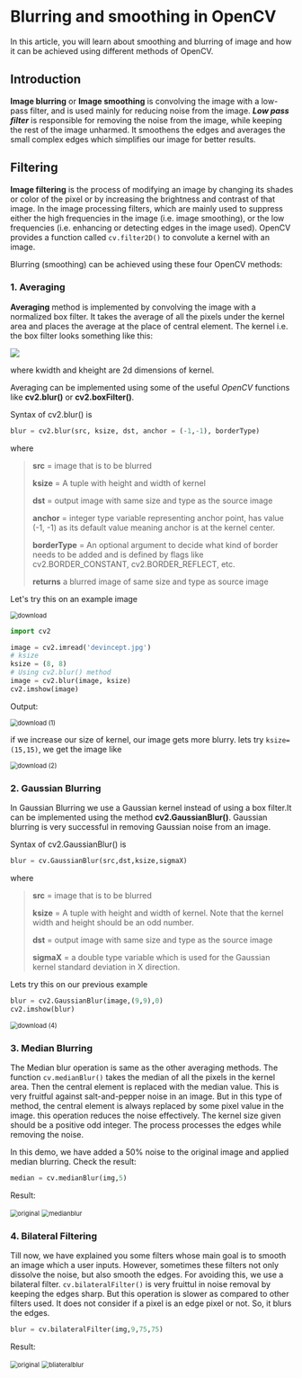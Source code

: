 # Blurring and smoothing in OpenCV

In this article, you will learn about smoothing and blurring of image and how it can be achieved using different methods of OpenCV.

## Introduction

**Image blurring** or **Image smoothing** is convolving the image with a low-pass filter, and is used mainly for reducing noise from the image. ***Low pass filter*** is responsible for removing the noise from the image, while keeping the rest of the image unharmed. It smoothens the edges and averages the small complex edges which simplifies our image for better results. 

## Filtering

**Image filtering** is the process of modifying an image by changing its shades or color of the pixel or by increasing the brightness and contrast of that image. In the image processing filters, which are mainly used to suppress either the high frequencies in the image (i.e. image smoothing), or the low frequencies (i.e. enhancing or detecting edges in the image used).
OpenCV provides a function called `cv.filter2D()` to convolute a kernel with an image. 



Blurring (smoothing) can be achieved using these four OpenCV methods:

### 1. Averaging

**Averaging** method is implemented by convolving the image with a normalized box filter. It takes the average of all the pixels under the kernel area and places the average at the place of central element. The kernel i.e. the box filter looks something like this:

![](images/averagefilter.jpg)

where kwidth and kheight are 2d dimensions of kernel.

Averaging can be implemented using some of the useful *OpenCV* functions like **cv2.blur()** or **cv2.boxFilter()**.

Syntax of cv2.blur() is 

```python
blur = cv2.blur(src, ksize, dst, anchor = (-1,-1), borderType)
```

where 

> **src** = image that is to be blurred
>
> **ksize** = A tuple with height and width of kernel
>
> **dst** = output image with same size and type as the source image
>
> **anchor** = integer type variable representing anchor point, has value (-1, -1) as its default value meaning anchor is at the kernel center.
>
> **borderType** = An optional argument to decide what kind of border needs to be added and is defined by flags like cv2.BORDER_CONSTANT, cv2.BORDER_REFLECT, etc.
>
> **returns** a blurred image of same size and type as source image

Let's try this on an example image

<img src="images\download.png" alt="download" style="zoom: 80%;" />

```python
import cv2

image = cv2.imread('devincept.jpg')
# ksize
ksize = (8, 8)  
# Using cv2.blur() method 
image = cv2.blur(image, ksize) 
cv2.imshow(image)
```

Output:

<img src="images\download (3).png" alt="download (1)" style="zoom: 80%;" />

if we increase our size of kernel, our image gets more blurry. lets try `ksize=(15,15)`, we get the image like 

<img src="images\download (2).png" alt="download (2)" style="zoom: 80%;" />

### 2. Gaussian Blurring

In Gaussian Blurring we use a Gaussian kernel instead of using a box filter.It can be implemented using the method **cv2.GaussianBlur()**. Gaussian blurring is very successful in removing Gaussian noise from an image.

Syntax of cv2.GaussianBlur() is

```python
blur = cv.GaussianBlur(src,dst,ksize,sigmaX)
```



where

> **src** = image that is to be blurred
>
> **ksize** = A tuple with height and width of kernel. Note that the kernel width and height 	should be an odd number.
>
> **dst** = output image with same size and type as the source image
>
> **sigmaX** = a double type variable which is used for the Gaussian kernel standard deviation in X direction.

Lets try this on our previous example

```python
blur = cv2.GaussianBlur(image,(9,9),0)
cv2.imshow(blur)
```

<img src="images\download (4).png" alt="download (4)" style="zoom: 80%;" />

### 3. Median Blurring

The Median blur operation is same as the other averaging methods. The function `cv.medianBlur()` takes the median of all the pixels in the kernel area. Then the central element is replaced with the median value. This is very fruitful against salt-and-pepper noise in an image. But in this type of method, the central element is always replaced by some pixel value in the image. this operation reduces the noise effectively. The kernel size given should be a positive odd integer. The process processes the edges while removing the noise.


In this demo, we have added a 50% noise to the original image and applied median blurring. Check the result:


```python
median = cv.medianBlur(img,5)
```

Result:

<img src="https://user-images.githubusercontent.com/78999231/125387969-512a1000-e3bc-11eb-8a8e-40d680a6ced1.jpeg" alt="original" style="zoom: 80%;" />
<img src="https://user-images.githubusercontent.com/78999231/125388271-da414700-e3bc-11eb-9ecf-6fa8a918867f.jpg" alt="medianblur" style="zoom: 80%;" />

### 4. Bilateral Filtering

Till now, we have explained you some filters whose main goal is to smooth an image which a user inputs. However, sometimes these filters not only dissolve the noise, but also smooth the edges. For avoiding this, we use a bilateral filter. `cv.bilateralFilter()` is very fruittul in noise removal by keeping the edges sharp. But this operation is slower as compared to other filters used. It does not consider if a pixel is an edge pixel or not. So, it blurs the edges.

```python
blur = cv.bilateralFilter(img,9,75,75)
```

Result:

<img src="https://user-images.githubusercontent.com/78999231/125387969-512a1000-e3bc-11eb-8a8e-40d680a6ced1.jpeg" alt="original" style="zoom: 80%;" />
<img src="https://user-images.githubusercontent.com/78999231/125388740-aca8cd80-e3bd-11eb-89b6-2777eeb5099b.png" alt="bliateralblur" style="zoom: 80%;" />

